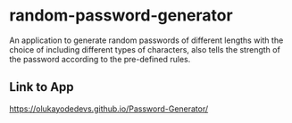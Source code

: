 # random-password-generator
An application to generate random passwords of different lengths with the choice of including different types of characters, also tells the strength of the password according to the pre-defined rules.
## Link to App
https://olukayodedevs.github.io/Password-Generator/
